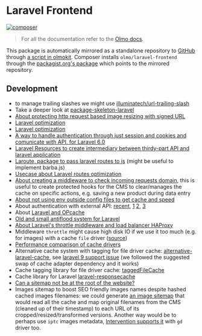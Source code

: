 # Laravel Frontend

[![composer](https://img.shields.io/packagist/v/olmo/laravel-frontend?include_prereleases&label=composer%3A%20packagist.org?style=flat-square&color=magenta)](https://packagist.org/packages/olmo/laravel-frontend)

> For all the documentation refer to the [Olmo docs](https://olmokit.github.io/olmokit).

This package is automatically mirrored as a standalone repository to [GitHub](https://github.com/olmokit/olmo-laravel-frontend) through [a script in olmokit](../../tools/dev-publish.ts). Composer installs `olmo/laravel-frontend` through the [packagist.org's package](https://packagist.org/packages/olmo/laravel-frontend) which points to the mirrored repository.

## Development

- to manage trailing slashes we might use [illuminatech/url-trailing-slash](https://github.com/illuminatech/url-trailing-slash)
- Take a deeper look at [package-skeleton-laravel](https://github.com/spatie/package-skeleton-laravel)
- [About protecting http request based image resizing with signed URL](https://glide.thephpleague.com/1.0/config/security/)
- [Laravel optimization](https://www.cloudways.com/blog/laravel-performance-optimization/)
- [Laravel optimization](https://geekflare.com/laravel-optimization/)
- [A way to handle authentication through just session and cookies and comunicate with API, for Laravel 6.0](https://gist.github.com/eusonlito/8b5389db1d390c17aba123645fd99ea1)
- [Laravel Resources to create intermediary between thirdy-part API and laravel application](https://medium.com/@jeffochoa/consuming-third-pary-apis-with-laravel-resources-c13a0c7dc945)
- [Laroute, package to pass laravel routes to js](https://github.com/aaronlord/laroute) (might be useful to implement barba.js)
- [Usecase about Laravel routes optimization](https://stackoverflow.com/q/37754795)
- [About creating a middleware to check incoming requests domain](https://medium.com/@mayasavir/laravel-check-request-origin-domain-d825fc05dc1c), this is useful to create protected hooks for the CMS to clear/manages the cache on specific actions, e.g. saving a new product during data entry
- [About not using env outside config files to get cache and speed](https://andy-carter.com/blog/env-gotcha-in-laravel-when-caching-configuration)
- About authentication with external API: [recent](https://laracasts.com/discuss/channels/laravel/passport-omit-standard-user-authentication-and-use-custom-logic?page=1), [1](https://stackoverflow.com/questions/61980446/how-do-we-implement-custom-api-only-authentication-in-laravel) [2](https://laracasts.com/discuss/channels/laravel/authenticating-with-eloquent-and-without-database-how-to-handle-user-roles-and-permissions), [3](https://stackoverflow.com/questions/41947149/how-to-fix-unauthorized-access-on-post-oauth-token)
- About [Laravel and OPcache](https://deliciousbrains.com/optimizing-laravel-performance-queues-front-end-opcache/)
- [Old and small antiflood system for Laravel](https://github.com/ircop/antiflood)
- [About Laravel's throttle middleware and load balancer HAProxy](https://medium.com/swlh/laravel-rate-limiting-in-production-926c4d581886)
- Middleware `throttle` might cause high disk IO if we use it too much (e.g. for images) with a cache `file` driver ([source](https://medium.com/cafe24-ph-blog/understanding-the-usage-of-cache-in-laravel-f6cf30f4a9b5))
- [Performance comparison of cache drivers](https://www.georgebuckingham.com/laravel-cache-driver-performance/)
- Alternative cache system with tagging for file driver cache: [alternative-laravel-cache](https://github.com/swayok/alternative-laravel-cache), see [laravel 9 support issue](https://github.com/swayok/alternative-laravel-cache/issues/34) (we followed the suggested swap of cache adapter dependency and it works)
- Cache tagging library for file driver cache: [taggedFileCache](https://github.com/unikent/taggedFileCache)
- Cache library for Laravel [laravel-responsecache](https://github.com/spatie/laravel-responsecache)
- [Can a sitemap not be at the root of the website?](https://support.google.com/webmasters/thread/23099756?hl=en)
- Images sitemap to boost SEO friendly images names despite hashed cached images filenames: we could generate [an image sitemap](https://support.google.com/webmasters/answer/178636?hl=en) that would read all the cache and map original filenames from the CMS (cleaned up of their timestamp) to each URL of its cropped/resized/transformed versions. Another way would be to perhaps use `iptc` images metadata, [Intervention supports it](http://image.intervention.io/api/iptc) with `gd` driver too.
